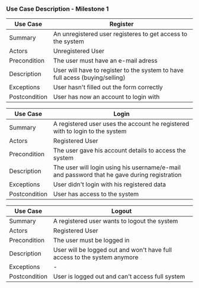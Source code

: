 
### Use Case Description - Milestone 1

| Use Case | Register |
| ------ | ------ |
| Summary | An unregistered user registeres to get access to the system|
| Actors | Unregistered User |
| Precondition | The user must have an e-mail adress |
| Description | User will have to register to the system to have full acess (buying/selling) |
| Exceptions | User hasn't filled out the form correctly |
| Postcondition | User has now an account to login with |

| Use Case | Login |
| ------ | ------ |
| Summary | A registered user uses the account he registered with to login to the system |
| Actors | Registered User |
| Precondition | The user gave his account details to access the system |
| Description | The user will login using his username/e-mail and password that he gave during registration |
| Exceptions | User didn't login with his registered data |
| Postcondition | User has access to the system |

| Use Case | Logout |
| ------ | ------ |
| Summary | A registered user wants to logout the system |
| Actors | Registered User |
| Precondition | The user must be logged in |
| Description | User will be logged out and won't have full access to the system anymore |
| Exceptions | - |
| Postcondition | User is logged out and can't access full system |




